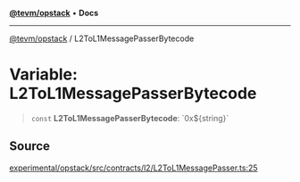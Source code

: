 [**@tevm/opstack**](../README.md) • **Docs**

***

[@tevm/opstack](../globals.md) / L2ToL1MessagePasserBytecode

# Variable: L2ToL1MessagePasserBytecode

> `const` **L2ToL1MessagePasserBytecode**: \`0x$\{string\}\`

## Source

[experimental/opstack/src/contracts/l2/L2ToL1MessagePasser.ts:25](https://github.com/evmts/tevm-monorepo/blob/main/experimental/opstack/src/contracts/l2/L2ToL1MessagePasser.ts#L25)
